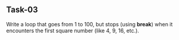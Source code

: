 ## Task-03

Write a loop that goes from 1 to 100, but stops (using **break**) when it encounters the first square number (like 4, 9, 16, etc.).
